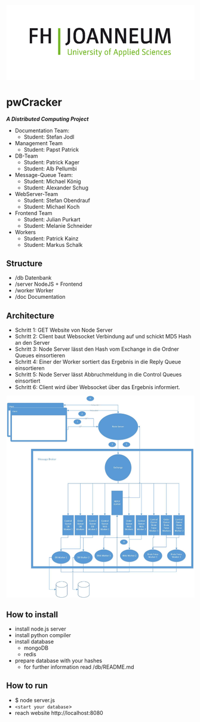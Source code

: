 ![FH Joanneum Logo](/doc/FHJ_Logo_Computer_60mm_rgb-01.jpg)
# pwCracker
_**A Distributed Computing Project**_

* Documentation Team: 
     * Student: Stefan Jodl 
* Management Team
     * Student: Papst Patrick 
* DB-Team
     * Student: Patrick Kager
     * Student: Alb Pellumbi
* Message-Queue Team:
     * Student: Michael König
     * Student: Alexander Schug
* WebServer-Team
     * Student: Stefan Obendrauf
     * Student: Michael Koch
* Frontend Team
     * Student: Julian Purkart
     * Student: Melanie Schneider
* Workers
     * Student: Patrick Kainz 
     * Student: Markus Schalk

## Structure
* /db Datenbank
* /server NodeJS + Frontend
* /worker Worker
* /doc Documentation

## Architecture
* Schritt 1: GET Website von Node Server
* Schritt 2: Client baut Websocket Verbindung auf und schickt MD5 Hash an den Server
* Schritt 3: Node Server lässt den Hash vom Exchange in die Ordner Queues einsortieren
* Schritt 4: Einer der Worker sortiert das Ergebnis in die Reply Queue einsortieren
* Schritt 5: Node Server lässt Abbruchmeldung in die Control Queues einsortiert
* Schritt 6: Client wird über Websocket über das Ergebnis informiert.

![Architekture](/doc/Architecture_new.jpg)

## How to install
* install node.js server
* install python compiler
* install database
	* mongoDB
	* redis
* prepare database with your hashes
	* for further information read /db/README.md

## How to run
* $ node server.js
* `<start your database`>
* reach website http://localhost:8080 




